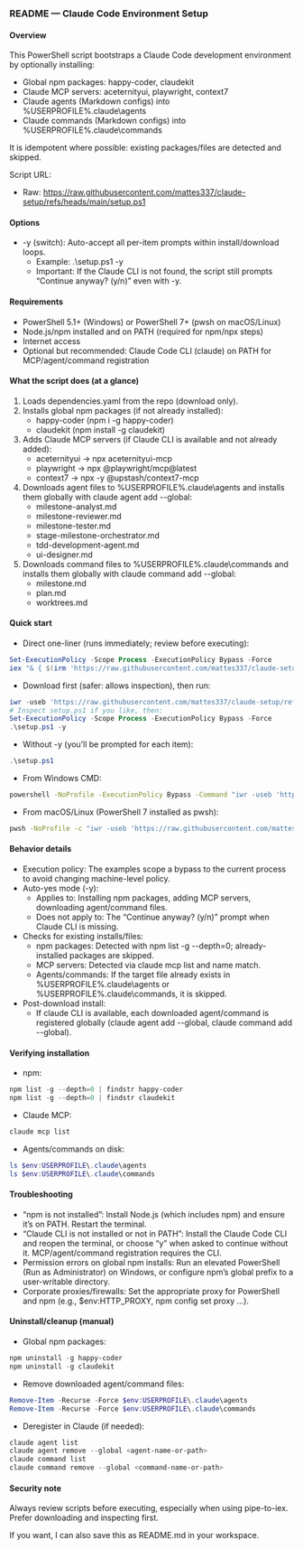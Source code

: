 ### README — Claude Code Environment Setup

#### Overview
This PowerShell script bootstraps a Claude Code development environment by optionally installing:
- Global npm packages: happy-coder, claudekit
- Claude MCP servers: aceternityui, playwright, context7
- Claude agents (Markdown configs) into %USERPROFILE%\.claude\agents
- Claude commands (Markdown configs) into %USERPROFILE%\.claude\commands

It is idempotent where possible: existing packages/files are detected and skipped.

Script URL:
- Raw: https://raw.githubusercontent.com/mattes337/claude-setup/refs/heads/main/setup.ps1

#### Options
- -y (switch): Auto-accept all per-item prompts within install/download loops.
  - Example: .\setup.ps1 -y
  - Important: If the Claude CLI is not found, the script still prompts “Continue anyway? (y/n)” even with -y.

#### Requirements
- PowerShell 5.1+ (Windows) or PowerShell 7+ (pwsh on macOS/Linux)
- Node.js/npm installed and on PATH (required for npm/npx steps)
- Internet access
- Optional but recommended: Claude Code CLI (claude) on PATH for MCP/agent/command registration

#### What the script does (at a glance)
1) Loads dependencies.yaml from the repo (download only).
2) Installs global npm packages (if not already installed):
   - happy-coder (npm i -g happy-coder)
   - claudekit (npm install -g claudekit)
3) Adds Claude MCP servers (if Claude CLI is available and not already added):
   - aceternityui → npx aceternityui-mcp
   - playwright → npx @playwright/mcp@latest
   - context7 → npx -y @upstash/context7-mcp
4) Downloads agent files to %USERPROFILE%\.claude\agents and installs them globally with claude agent add --global:
   - milestone-analyst.md
   - milestone-reviewer.md
   - milestone-tester.md
   - stage-milestone-orchestrator.md
   - tdd-development-agent.md
   - ui-designer.md
5) Downloads command files to %USERPROFILE%\.claude\commands and installs them globally with claude command add --global:
   - milestone.md
   - plan.md
   - worktrees.md

#### Quick start

- Direct one-liner (runs immediately; review before executing):
```powershell
Set-ExecutionPolicy -Scope Process -ExecutionPolicy Bypass -Force
iex "& { $(irm 'https://raw.githubusercontent.com/mattes337/claude-setup/refs/heads/main/setup.ps1') } -y"
```

- Download first (safer: allows inspection), then run:
```powershell
iwr -useb 'https://raw.githubusercontent.com/mattes337/claude-setup/refs/heads/main/setup.ps1' -outfile setup.ps1
# Inspect setup.ps1 if you like, then:
Set-ExecutionPolicy -Scope Process -ExecutionPolicy Bypass -Force
.\setup.ps1 -y
```

- Without -y (you’ll be prompted for each item):
```powershell
.\setup.ps1
```

- From Windows CMD:
```cmd
powershell -NoProfile -ExecutionPolicy Bypass -Command "iwr -useb 'https://raw.githubusercontent.com/mattes337/claude-setup/refs/heads/main/setup.ps1' -outfile setup.ps1; .\setup.ps1 -y"
```

- From macOS/Linux (PowerShell 7 installed as pwsh):
```bash
pwsh -NoProfile -c "iwr -useb 'https://raw.githubusercontent.com/mattes337/claude-setup/refs/heads/main/setup.ps1' -outfile setup.ps1; ./setup.ps1 -y"
```

#### Behavior details
- Execution policy: The examples scope a bypass to the current process to avoid changing machine-level policy.
- Auto-yes mode (-y):
  - Applies to: Installing npm packages, adding MCP servers, downloading agent/command files.
  - Does not apply to: The “Continue anyway? (y/n)” prompt when Claude CLI is missing.
- Checks for existing installs/files:
  - npm packages: Detected with npm list -g --depth=0; already-installed packages are skipped.
  - MCP servers: Detected via claude mcp list and name match.
  - Agents/commands: If the target file already exists in %USERPROFILE%\.claude\agents or %USERPROFILE%\.claude\commands, it is skipped.
- Post-download install:
  - If claude CLI is available, each downloaded agent/command is registered globally (claude agent add --global, claude command add --global).

#### Verifying installation
- npm:
```powershell
npm list -g --depth=0 | findstr happy-coder
npm list -g --depth=0 | findstr claudekit
```
- Claude MCP:
```powershell
claude mcp list
```
- Agents/commands on disk:
```powershell
ls $env:USERPROFILE\.claude\agents
ls $env:USERPROFILE\.claude\commands
```

#### Troubleshooting
- “npm is not installed”: Install Node.js (which includes npm) and ensure it’s on PATH. Restart the terminal.
- “Claude CLI is not installed or not in PATH”: Install the Claude Code CLI and reopen the terminal, or choose “y” when asked to continue without it. MCP/agent/command registration requires the CLI.
- Permission errors on global npm installs: Run an elevated PowerShell (Run as Administrator) on Windows, or configure npm’s global prefix to a user-writable directory.
- Corporate proxies/firewalls: Set the appropriate proxy for PowerShell and npm (e.g., $env:HTTP_PROXY, npm config set proxy …).

#### Uninstall/cleanup (manual)
- Global npm packages:
```powershell
npm uninstall -g happy-coder
npm uninstall -g claudekit
```
- Remove downloaded agent/command files:
```powershell
Remove-Item -Recurse -Force $env:USERPROFILE\.claude\agents
Remove-Item -Recurse -Force $env:USERPROFILE\.claude\commands
```
- Deregister in Claude (if needed):
```powershell
claude agent list
claude agent remove --global <agent-name-or-path>
claude command list
claude command remove --global <command-name-or-path>
```

#### Security note
Always review scripts before executing, especially when using pipe-to-iex. Prefer downloading and inspecting first.

If you want, I can also save this as README.md in your workspace.